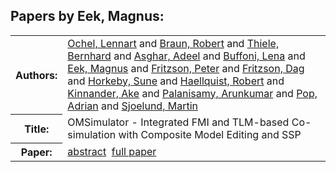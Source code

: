 <h2>Papers by Eek, Magnus:</h2>
<!-- Begin papers -->
<table>
<tr><th>Authors:</th><td>
<a href="../authors/author_179.html">Ochel, Lennart</a> and 
<a href="../authors/author_028.html">Braun, Robert</a> and 
<a href="../authors/author_237.html">Thiele, Bernhard</a> and 
<a href="../authors/author_008.html">Asghar, Adeel</a> and 
<a href="../authors/author_034.html">Buffoni, Lena</a> and 
<a href="../authors/author_054.html">Eek, Magnus</a> and 
<a href="../authors/author_069.html">Fritzson, Peter</a> and 
<a href="../authors/author_068.html">Fritzson, Dag</a> and 
<a href="../authors/author_105.html">Horkeby, Sune</a> and 
<a href="../authors/author_088.html">Haellquist, Robert</a> and 
<a href="../authors/author_126.html">Kinnander, Ake</a> and 
<a href="../authors/author_185.html">Palanisamy, Arunkumar</a> and 
<a href="../authors/author_191.html">Pop, Adrian</a> and 
<a href="../authors/author_226.html">Sjoelund, Martin</a>
</td></tr>
<tr><th>Title:  </th><td>OMSimulator - Integrated FMI and TLM-based Co-simulation with Composite Model Editing and SSP</td></tr>
<tr><th>Paper:  </th><td><a href="../abstracts/Modelica2019abstract1C1.pdf">abstract</a>&nbsp;&nbsp;<a href="../papers/Modelica2019paper1C1.pdf">full paper</a></td></tr>
</table>
<br>
<!-- End papers -->
